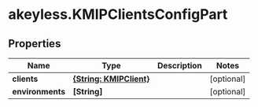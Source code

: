 # akeyless.KMIPClientsConfigPart

## Properties

Name | Type | Description | Notes
------------ | ------------- | ------------- | -------------
**clients** | [**{String: KMIPClient}**](KMIPClient.md) |  | [optional] 
**environments** | **[String]** |  | [optional] 


